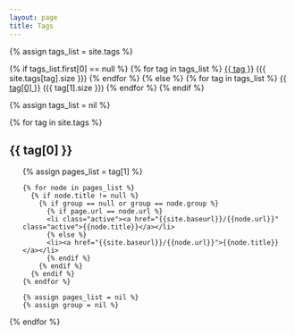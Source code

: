 ```yaml
---
layout: page
title: Tags
---
```


<div class='list-group'>
  {% assign tags_list = site.tags %}

  {% if tags_list.first[0] == null %}
    {% for tag in tags_list %}
      <a href="#{{ tag }}-ref" class='list-group-item'>{{ tag }}</a>
      <span class='badge'>({{ site.tags[tag].size }})</span>
    {% endfor %}
  {% else %}
    {% for tag in tags_list %}
      <a href="#{{ tag[0] }}-ref" class='list-group-item'>{{ tag[0] }}</a>
      <span class='badge'>({{ tag[1].size }})</span>
    {% endfor %}
  {% endif %}

  {% assign tags_list = nil %}
</div>


{% for tag in site.tags %}
  <h2 class='tag-header' id="{{ tag[0] }}-ref">{{ tag[0] }}</h2>
  <ul>
    {% assign pages_list = tag[1] %}

    {% for node in pages_list %}
      {% if node.title != null %}
        {% if group == null or group == node.group %}
          {% if page.url == node.url %}
          <li class="active"><a href="{{site.baseurl}}/{{node.url}}" class="active">{{node.title}}</a></li>
          {% else %}
          <li><a href="{{site.baseurl}}/{{node.url}}">{{node.title}}</a></li>
          {% endif %}
        {% endif %}
      {% endif %}
    {% endfor %}

    {% assign pages_list = nil %}
    {% assign group = nil %}
  </ul>
{% endfor %}
